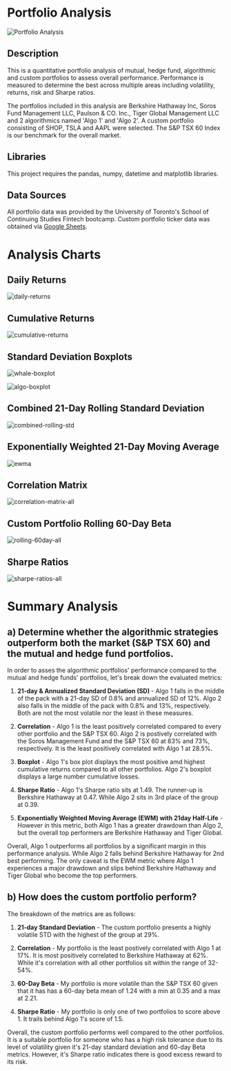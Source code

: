 # Portfolio Analysis

![Portfolio Analysis](Images/portfolio-analysis.png)

## Description
This is a quantitative portfolio analysis of mutual, hedge fund, algorithmic and custom portfolios to assess overall performance. Performance is measured to determine the best across multiple areas including volatility, returns, risk and Sharpe ratios.

The portfolios included in this analysis are Berkshire Hathaway Inc, Soros Fund Management LLC, Paulson & CO. Inc., Tiger Global Management LLC and 2 algorithmics named 'Algo 1' and 'Algo 2'. A custom portfolio consisting of SHOP, TSLA and AAPL were selected. The S&P TSX 60 Index is our benchmark for the overall market.

## Libraries
This project requires the pandas, numpy, datetime and matplotlib libraries.

## Data Sources
All portfolio data was provided by the University of Toronto's School of Continuing Studies Fintech bootcamp. Custom portfolio ticker data was obtained via [Google Sheets](https://docs.google.com/spreadsheets/).

# Analysis Charts

## Daily Returns
![daily-returns](Images/daily-returns.png)

## Cumulative Returns
![cumulative-returns](Images/cumulative-returns.png)

## Standard Deviation Boxplots

![whale-boxplot](Images/whale-boxplot.png)

![algo-boxplot](Images/algo-boxplot.png)

## Combined 21-Day Rolling Standard Deviation

![combined-rolling-std](Images/combined-rolling-std.png)

## Exponentially Weighted 21-Day Moving Average

![ewma](Images/ewma.png)

## Correlation Matrix

![correlation-matrix-all](Images/correlation-matrix-all.png)

## Custom Portfolio Rolling 60-Day Beta

![rolling-60day-all](Images/rolling-60day-beta-all.png)

## Sharpe Ratios

![sharpe-ratios-all](Images/sharpe-ratios-all.png)


# Summary Analysis

## a) Determine whether the algorithmic strategies outperform both the market (S&P TSX 60) and the mutual and hedge fund portfolios.

In order to asses the algorithmic portfolios' performance compared to the mutual and hedge funds' portfolios, let's break down the evaluated metrics:

1. <strong>21-day & Annualized Standard Deviation (SD) </strong> - 
    Algo 1 falls in the middle of the pack with a 21-day SD of 0.8% and annualized SD of 12%. Algo 2 also falls in the middle of the pack with 0.8% and 13%, respectively. Both are not the most volatile nor the least in these measures.
    
2. <strong>Correlation</strong> - 
    Algo 1 is the least positively correlated compared to every other portfolio and the S&P TSX 60. Algo 2 is postively correlated with the Soros Management Fund and the S&P TSX 60 at 83% and 73%, respectively. It is the least positively correlated with Algo 1 at 28.5%.
    
4. <strong>Boxplot</strong> - 
    Algo 1's box plot displays the most positive amd highest cumulative returns compared to all other portfolios. Algo 2's boxplot displays a large number cumulative losses.

5. <strong>Sharpe Ratio</strong> -
    Algo 1's Sharpe ratio sits at 1.49. The runner-up is Berkshire Hathaway at 0.47. While Algo 2 sits in 3rd place of the group at 0.39.
    
6. <strong>Exponentially Weighted Moving Average (EWM) with 21day Half-Life</strong> -
    However in this metric, both Algo 1 has a greater drawdown than Algo 2, but the overall top performers are Berkshire Hathaway and Tiger Global.
    
Overall, Algo 1 outperforms all portfolios by a significant margin in this performance analysis. While Algo 2 falls behind Berkshire Hathaway for 2nd best performing. The only caveat is the EWM metric where Algo 1 experiences a major drawdown and slips behind Berkshire Hathaway and Tiger Global who become the top performers.

## b) How does the custom portfolio perform?

The breakdown of the metrics are as follows:

1. <strong>21-day Standard Deviation</strong> - 
    The custom portfolio presents a highly volatile STD with the highest of the group at 29%.
    
2. <strong>Correlation</strong> - 
    My portfolio is the least postively correlated with Algo 1 at 17%. It is most positively correlated to Berkshire Hathaway at 62%. While it's correlation with all other portfolios sit within the range of 32-54%.
    
3. <strong>60-Day Beta</strong> - 
    My portfolio is more volatile than the S&P TSX 60 given that it has has a 60-day beta mean of 1.24 with a min at 0.35 and a max at 2.21.

4. <strong>Sharpe Ratio</strong> - 
    My portfolio is only one of two portfolios to score above 1. It trails behind Algo 1's score of 1.5.
    
Overall, the custom portfolio performs well compared to the other portfolios. It is a suitable portfolio for someone who has a high risk tolerance due to its level of volatility given it's 21-day standard deviation and 60-day Beta metrics. However, it's Sharpe ratio indicates there is good excess reward to its risk.

